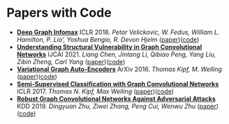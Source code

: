 # Papers with Code

- [**Deep Graph Infomax**](./DGI/) ICLR 2018. *Petar Velickovic, W. Fedus, William L. Hamilton, P. Lio’, Yoshua Bengio, R. Devon Hjelm* ([paper](https://arxiv.org/pdf/1809.10341.pdf))([code](https://github.com/PetarV-/DGI))
- [**Understanding Structural Vulnerability in Graph Convolutional Networks**](./MedianGCN/) IJCAI 2021. *Liang Chen, Jintang Li, Qibiao Peng, Yang Liu, Zibin Zheng, Carl Yang* ([paper](https://arxiv.org/pdf/2108.06280.pdf))([code](https://github.com/EdisonLeeeee/MedianGCN))
- [**Variational Graph Auto-Encoders**](./VGAE/) ArXiv 2016. *Thomas Kipf, M. Welling* ([paper](https://arxiv.org/abs/1611.07308))([code](https://github.com/tkipf/gae))
- [**Semi-Supervised Classification with Graph Convolutional Networks**](./GCN/) ICLR 2017. *Thomas N. Kipf, Max Welling* ([paper](http://arxiv.org/abs/1609.02907))([code](https://github.com/tkipf/gcn))
- [**Robust Graph Convolutional Networks Against Adversarial Attacks**](./RobustGCN/) KDD 2019. *Dingyuan Zhu, Ziwei Zhang, Peng Cui, Wenwu Zhu* ([paper](https://zw-zhang.github.io/files/2019_KDD_RGCN.pdf))([code](https://github.com/ZW-ZHANG/RobustGCN))
